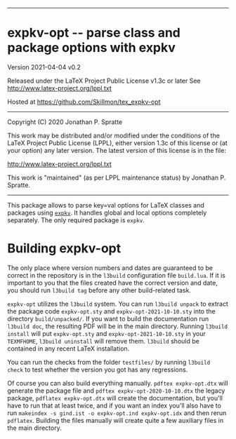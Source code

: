 -------------------------------------------------------------------------------
# expkv-opt -- parse class and package options with expkv

Version 2021-04-04 v0.2

Released under the LaTeX Project Public License v1.3c or later
See http://www.latex-project.org/lppl.txt

Hosted at https://github.com/Skillmon/tex_expkv-opt

-------------------------------------------------------------------------------

Copyright (C) 2020 Jonathan P. Spratte

This  work may be  distributed and/or  modified under  the conditions  of the
LaTeX Project Public License (LPPL),  either version 1.3c  of this license or
(at your option) any later version.  The latest version of this license is in
the file:

  http://www.latex-project.org/lppl.txt

This work is "maintained" (as per LPPL maintenance status) by
  Jonathan P. Spratte.

-------------------------------------------------------------------------------

This package allows to parse key=val options for LaTeX classes and packages
using [`expkv`](https://github.com/Skillmon/tex_expkv). It handles global and
local options completely separately. The only required package is `expkv`.

# Building expkv-opt

The only place where version numbers and dates are guaranteed to be correct in
the repository is in the `l3build` configuration file `build.lua`. If it is
important to you that the files created have the correct version and date, you
should run `l3build tag` before any other build-related task.

`expkv-opt` utilizes the `l3build` system. You can run `l3build unpack` to
extract the package code `expkv-opt.sty` and `expkv-opt-2021-10-10.sty` into the
directory `build/unpacked/`.  If you want to build the documentation run
`l3build doc`, the resulting PDF will be in the main directory. Running `l3build
install` will put `expkv-opt.sty` and `expkv-opt-2021-10-10.sty` in your
`TEXMFHOME`, `l3build uninstall` will remove them. `l3build` should be contained
in any recent LaTeX installation.

You can run the checks from the folder `testfiles/` by running `l3build check`
to test whether the version you got has any regressions.

Of course you can also build everything manually. `pdftex expkv-opt.dtx` will
generate the package file and `pdftex expkv-opt-2020-10-10.dtx` the legacy
package, `pdflatex expkv-opt.dtx` will create the documentation, but you'll have
to run that at least twice, and if you want an index you'll also have to run
`makeindex -s gind.ist -o expkv-opt.ind expkv-opt.idx` and then rerun
`pdflatex`. Building the files manually will create quite a few auxiliary files
in the main directory.

